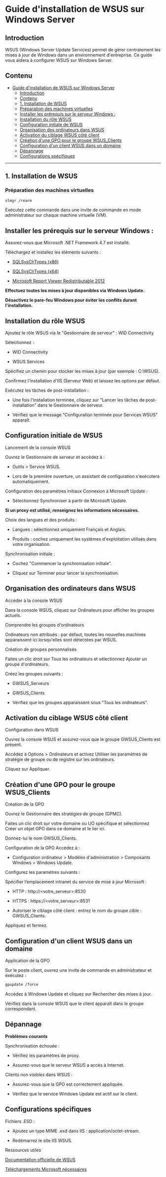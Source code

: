 # Guide d'installation de WSUS sur Windows Server
## Introduction
WSUS (Windows Server Update Services) permet de gérer centralement les mises à jour de Windows dans un environnement d'entreprise. Ce guide vous aidera à configurer WSUS sur Windows Server.

## Contenu

- [Guide d'installation de WSUS sur Windows Server](#guide-dinstallation-de-wsus-sur-windows-server)
  - [Introduction](#introduction)
  - [Contenu](#contenu)
  - [1. Installation de WSUS](#1-installation-de-wsus)
  - [Préparation des machines virtuelles](#préparation-des-machines-virtuelles)
  - [Installer les prérequis sur le serveur Windows :](#installer-les-prérequis-sur-le-serveur-windows-)
  - [Installation du rôle WSUS](#installation-du-rôle-wsus)
  - [Configuration initiale de WSUS](#configuration-initiale-de-wsus)
  - [Organisation des ordinateurs dans WSUS](#organisation-des-ordinateurs-dans-wsus)
  - [Activation du ciblage WSUS côté client](#activation-du-ciblage-wsus-côté-client)
  - [Création d'une GPO pour le groupe WSUS\_Clients](#création-dune-gpo-pour-le-groupe-wsus_clients)
  - [Configuration d'un client WSUS dans un domaine](#configuration-dun-client-wsus-dans-un-domaine)
  - [Dépannage](#dépannage)
  - [Configurations spécifiques](#configurations-spécifiques)

---

## 1. Installation de WSUS

### Préparation des machines virtuelles

```bash 
slmgr /rearm
```
Exécutez cette commande dans une invite de commande en mode administrateur sur chaque machine virtuelle (VM).

Installer les prérequis sur le serveur Windows :
---
Assurez-vous que Microsoft .NET Framework 4.7 est installé.

Téléchargez et installez les éléments suivants :

+ [SQLSysClrTypes (x86)](http://go.microsoft.com/fwlink/?LinkID=239643&clcid=0x409)

+ [SQLSysClrTypes (x64)](http://go.microsoft.com/fwlink/?LinkID=239644&clcid=0x409)

+ [Microsoft Report Viewer Redistributable 2012](https://download.microsoft.com/download/F/B/7/FB728406-A1EE-4AB5-9C56-74EB8BDDF2FF/ReportViewer.msi)

**Effectuez toutes les mises à jour disponibles via Windows Update.**

**Désactivez le pare-feu Windows pour éviter les conflits durant l'installation.**

Installation du rôle WSUS
---
Ajoutez le rôle WSUS via le "Gestionnaire de serveur" :
WID Connectivity

Sélectionnez :

+ WID Connectivity 

+ WSUS Services 

Spécifiez un chemin pour stocker les mises à jour (par exemple : C:\WSUS).

Confirmez l'installation d'IIS (Serveur Web) et laissez les options par défaut.

Exécutez les tâches de post-installation :

+ Une fois l'installation terminée, cliquez sur "Lancer les tâches de post-installation" dans le Gestionnaire de serveur.

+ Vérifiez que le message "Configuration terminée pour Services WSUS" apparaît.

  
Configuration initiale de WSUS
---
Lancement de la console WSUS

Ouvrez le Gestionnaire de serveur et accédez à :

+ Outils > Service WSUS.

+ Lors de la première ouverture, un assistant de configuration s'exécutera automatiquement.

Configuration des paramètres initiaux
Connexion à Microsoft Update :

+ Sélectionnez Synchroniser à partir de Microsoft Update.

**Si un proxy est utilisé, renseignez les informations nécessaires.**

Choix des langues et des produits :

+ Langues : sélectionnez uniquement Français et Anglais.

+ Produits : cochez uniquement les systèmes d'exploitation utilisés dans votre organisation.

Synchronisation initiale :

+ Cochez "Commencer la synchronisation initiale".

+ Cliquez sur Terminer pour lancer la synchronisation.


Organisation des ordinateurs dans WSUS
---
Accéder à la console WSUS

Dans la console WSUS, cliquez sur Ordinateurs pour afficher les groupes actuels.

Comprendre les groupes d'ordinateurs

Ordinateurs non attribués : par défaut, toutes les nouvelles machines apparaissent ici lorsqu'elles sont détectées par WSUS.

Création de groupes personnalisés

Faites un clic droit sur Tous les ordinateurs et sélectionnez Ajouter un groupe d'ordinateurs.

Créez les groupes suivants :

+ GWSUS_Serveurs

+ GWSUS_Clients

+ Vérifiez que les groupes apparaissent sous "Tous les ordinateurs".

Activation du ciblage WSUS côté client
---
Configuration dans WSUS

Ouvrez la console WSUS et assurez-vous que le groupe GWSUS_Clients est présent.

Accédez à Options > Ordinateurs et activez Utiliser les paramètres de stratégie de groupe ou de registre sur les ordinateurs.

Cliquez sur Appliquer.

Création d'une GPO pour le groupe WSUS_Clients
---
Création de la GPO

Ouvrez le Gestionnaire des stratégies de groupe (GPMC).

Faites un clic droit sur votre domaine ou UO spécifique et sélectionnez Créer un objet GPO dans ce domaine et le lier ici.

Donnez-lui le nom GWSUS_Clients.

Configuration de la GPO
Accédez à :

+ Configuration ordinateur > Modèles d'administration > Composants Windows > Windows Update.

Configurez les paramètres suivants :

Spécifier l’emplacement intranet du service de mise à jour Microsoft :

+ HTTP : http://<votre_serveur>:8530

+ HTTPS : https://<votre_serveur>:8531

+ Autoriser le ciblage côté client : entrez le nom du groupe cible : GWSUS_Clients.

Appliquez et fermez.

Configuration d'un client WSUS dans un domaine
---
Application de la GPO

Sur le poste client, ouvrez une invite de commande en administrateur et exécutez :
```bash 
gpupdate /force
```
Accédez à Windows Update et cliquez sur Rechercher des mises à jour.

Vérifiez dans la console WSUS que le client apparaît dans le groupe correspondant.

Dépannage
---
**Problèmes courants**

Synchronisation échouée :

+ Vérifiez les paramètres de proxy.

+ Assurez-vous que le serveur WSUS a accès à Internet.

Clients non visibles dans WSUS :

+ Assurez-vous que la GPO est correctement appliquée.

+ Vérifiez que le service Windows Update est actif sur le client.

Configurations spécifiques
---
Fichiers .ESD :

+ Ajoutez un type MIME .esd dans IIS : application/octet-stream.

+ Redémarrez le site IIS WSUS.

Ressources utiles

<u>Documentation officielle de WSUS</u>

<u>Téléchargements Microsoft nécessaires</u>
